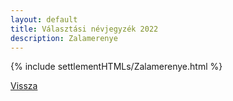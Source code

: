 ```yaml
---
layout: default
title: Választási névjegyzék 2022
description: Zalamerenye
---
```


{% include settlementHTMLs/Zalamerenye.html %}

[Vissza](../)